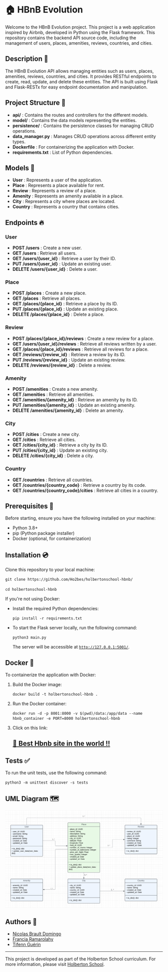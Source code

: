 # 🏠 HBnB Evolution

Welcome to the HBnB Evolution project. This project is a web application inspired by Airbnb, developed in Python using the Flask framework. This repository contains the backend API source code, including the management of users, places, amenities, reviews, countries, and cities.

## Description 📖

The HBnB Evolution API allows managing entities such as users, places, amenities, reviews, countries, and cities. It provides RESTful endpoints to create, read, update, and delete these entities. The API is built using Flask and Flask-RESTx for easy endpoint documentation and manipulation.

## Project Structure 📂

- **api/** : Contains the routes and controllers for the different models.
- **model/** : Contains the data models representing the entities.
- **persistence/** : Contains the persistence classes for managing CRUD operations.
- **data_manager.py** : Manages CRUD operations across different entity types.
- **Dockerfile** : For containerizing the application with Docker.
- **requirements.txt** : List of Python dependencies.

## Models 🌟

- **User** : Represents a user of the application.
- **Place** : Represents a place available for rent.
- **Review** : Represents a review of a place.
- **Amenity** : Represents an amenity available in a place.
- **City** : Represents a city where places are located.
- **Country** : Represents a country that contains cities.

## Endpoints 🔥

### User

- **POST /users** : Create a new user.
- **GET /users** : Retrieve all users.
- **GET /users/{user_id}** : Retrieve a user by their ID.
- **PUT /users/{user_id}** : Update an existing user.
- **DELETE /users/{user_id}** : Delete a user.

### Place

- **POST /places** : Create a new place.
- **GET /places** : Retrieve all places.
- **GET /places/{place_id}** : Retrieve a place by its ID.
- **PUT /places/{place_id}** : Update an existing place.
- **DELETE /places/{place_id}** : Delete a place.

### Review

- **POST /places/{place_id}/reviews** : Create a new review for a place.
- **GET /users/{user_id}/reviews** : Retrieve all reviews written by a user.
- **GET /places/{place_id}/reviews** : Retrieve all reviews for a place.
- **GET /reviews/{review_id}** : Retrieve a review by its ID.
- **PUT /reviews/{review_id}** : Update an existing review.
- **DELETE /reviews/{review_id}** : Delete a review.

### Amenity

- **POST /amenities** : Create a new amenity.
- **GET /amenities** : Retrieve all amenities.
- **GET /amenities/{amenity_id}** : Retrieve an amenity by its ID.
- **PUT /amenities/{amenity_id}** : Update an existing amenity.
- **DELETE /amenities/{amenity_id}** : Delete an amenity.

### City

- **POST /cities** : Create a new city.
- **GET /cities** : Retrieve all cities.
- **GET /cities/{city_id}** : Retrieve a city by its ID.
- **PUT /cities/{city_id}** : Update an existing city.
- **DELETE /cities/{city_id}** : Delete a city.

### Country

- **GET /countries** : Retrieve all countries.
- **GET /countries/{country_code}** : Retrieve a country by its code.
- **GET /countries/{country_code}/cities** : Retrieve all cities in a country.

## Prerequisites 📝

Before starting, ensure you have the following installed on your machine:

- Python 3.8+
- pip (Python package installer)
- Docker (optional, for containerization)

## Installation 💿

Clone this repository to your local machine:

```
git clone https://github.com/Ho2bes/holbertonschool-hbnb/

cd holbertonschool-hbnb
```
If you're not using Docker:

- Install the required Python dependencies:
    ```
    pip install -r requirements.txt
    ```

- To start the Flask server locally, run the following command:
    ```
    python3 main.py
    ```
    The server will be accessible at [`http://127.0.0.1:5001/`](http://127.0.0.1:5001/).

## Docker 🐋

To containerize the application with Docker:

1. Build the Docker image:
    ```
    docker build -t holbertonschool-hbnb .
    ```

2. Run the Docker container:
    ```
    docker run -d -p 8001:8000 -v $(pwd)/data:/app/data --name hbnb_container -e PORT=8000 holbertonschool-hbnb
    ```
3. Click on this link:
    ## [🏡 Best Hbnb site in the world !!](http://localhost:8001/)

## Tests ✅

To run the unit tests, use the following command:
```
python3 -m unittest discover -s tests
```

## UML Diagram 🗺️

![UML Diagram](./uml_diagram.png)

## Authors 🧪

- [Nicolas Brault Domingo](https://github.com/Ho2bes/)
- [Francia Ramarolahy](https://github.com/Francianeny/)
- [Tifenn Guérin](https://github.com/GuerinTifenn/)

---
This project is developed as part of the Holberton School curriculum. For more information, please visit [Holberton School](https://www.holbertonschool.com).

